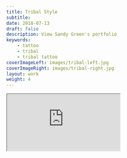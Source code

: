 ```yaml
---
title: Tribal Style
subtitle:
date: 2018-07-13
draft: false
description: View Sandy Green's portfolio
keywords:
    - tattoo
    - tribal
    - tribal tattoo
coverImageLeft: images/tribal-left.jpg
coverImageRight: images/tribal-right.jpg
layout: work
weight: 4
---
```


<!-- LightWidget WIDGET --><script src="https://cdn.lightwidget.com/widgets/lightwidget.js"></script><iframe src="https://cdn.lightwidget.com/widgets/a64990830ea25cf3921870f0e80a93f1.html" scrolling="no" allowtransparency="true" class="lightwidget-widget" id="gal"></iframe>

